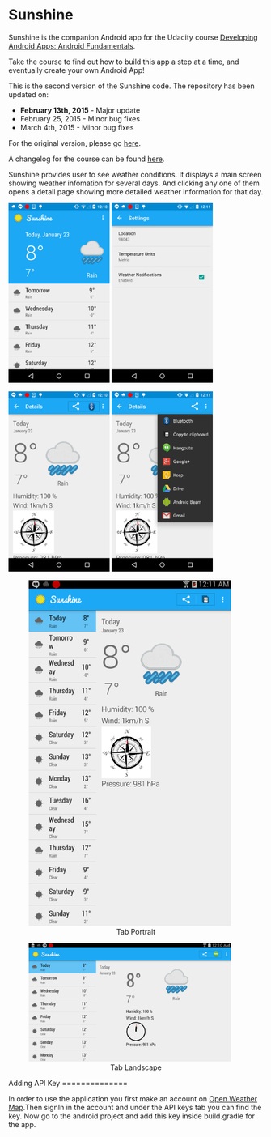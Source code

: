 Sunshine
========

Sunshine is the companion Android app for the Udacity course [Developing Android Apps: Android Fundamentals](https://www.udacity.com/course/ud853).

Take the course to find out how to build this app a step at a time, and eventually create your own Android App!

This is the second version of the Sunshine code. The repository has been updated on:

* **February 13th, 2015** - Major update
* February 25, 2015 - Minor bug fixes
* March 4th, 2015 - Minor bug fixes

For the original version, please go [here](https://github.com/udacity/Sunshine).

A changelog for the course can be found [here](https://docs.google.com/a/knowlabs.com/document/d/193xJb_OpcNCqgquMhxPrMh05IEYFXQqt0S6-6YK8gBw/pub).

Sunshine provides user to see weather conditions. It displays a main screen showing weather infomation for several days. And clicking any one of them opens a detail page showing more detailed weather information for that day.

<img src="screenshots/mainPage.png" alt="Drawing" width="200px"/>
<img src="screenshots/settingPage.png" alt="Drawing" width="200px"/>

<p>
<img src="screenshots/detailPage.png" alt="Drawing" width="200px"/>
<img src="screenshots/sharingPage.png" alt="Drawing" width="200px"/>

<p>
<figure>
<img src="screenshots/tabPortrait.png" alt="Drawing" width="400px"/><figcaption align="center">Tab Portrait</figcaption>
</figure>

<p>
<figure>
<img src="screenshots/tabLandscape.png"
title="Tab Landscape" alt="Drawing" width="400px"/><figcaption align="center">Tab Landscape</figcaption>
</figure>
Adding API Key
==============

In order to use the application you first make an account on [Open Weather Map](https://openweathermap.org/api).Then signIn in the account and under the API keys tab you can find the key. Now go to the android project and add this key inside build.gradle for the app.
